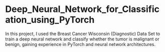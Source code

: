 # Deep_Neural_Network_for_Classification_using_PyTorch
In this project, I used the Breast Cancer Wisconsin (Diagnostic) Data Set to train a deep neural network and classify whether the tumor is malignant or benign, gaining experience in PyTorch and neural network architectures.
